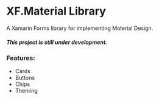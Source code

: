 # XF.Material Library
A Xamarin Forms library for implementing Material Design. <h5>This project is still under development.</h5>
<h3>Features:</h3>
<ul>
  <li>Cards</li>
  <li>Buttons</li>
  <li>Chips</li>
  <li>Theming</li>
</ul>
